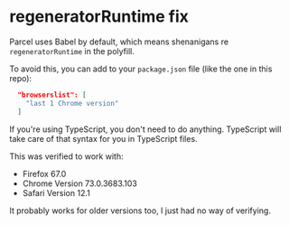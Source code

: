 # regeneratorRuntime fix

Parcel uses Babel by default, which means shenanigans re `regeneratorRuntime` in the polyfill.

To avoid this, you can add to your `package.json` file (like the one in this repo):

```json
  "browserslist": [
    "last 1 Chrome version"
  ]
```

If you're using TypeScript, you don't need to do anything. TypeScript will take care of that syntax for you in TypeScript files.

This was verified to work with:

* Firefox 67.0
* Chrome Version 73.0.3683.103
* Safari Version 12.1

It probably works for older versions too, I just had no way of verifying.

